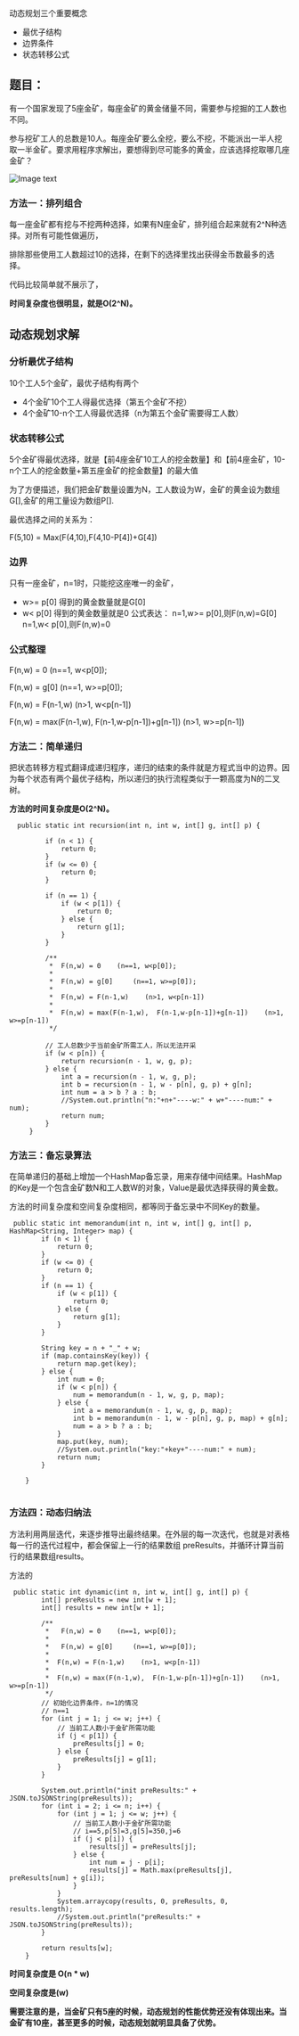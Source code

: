 动态规划三个重要概念
* 最优子结构
* 边界条件
* 状态转移公式

## 题目：

有一个国家发现了5座金矿，每座金矿的黄金储量不同，需要参与挖掘的工人数也不同。

参与挖矿工人的总数是10人。每座金矿要么全挖，要么不挖，不能派出一半人挖取一半金矿。要求用程序求解出，要想得到尽可能多的黄金，应该选择挖取哪几座金矿？

![Image text](img/1587531013.jpg)

### 方法一：排列组合

每一座金矿都有挖与不挖两种选择，如果有N座金矿，排列组合起来就有2^N种选择。对所有可能性做遍历，

排除那些使用工人数超过10的选择，在剩下的选择里找出获得金币数最多的选择。

代码比较简单就不展示了，

**时间复杂度也很明显，就是O(2^N)。**

## 动态规划求解

### 分析最优子结构

10个工人5个金矿，最优子结构有两个
* 4个金矿10个工人得最优选择（第五个金矿不挖）
* 4个金矿10-n个工人得最优选择（n为第五个金矿需要得工人数）

### 状态转移公式

5个金矿得最优选择，就是【前4座金矿10工人的挖金数量】和【前4座金矿，10-n个工人的挖金数量+第五座金矿的挖金数量】的最大值

为了方便描述，我们把金矿数量设置为N，工人数设为W，金矿的黄金设为数组G[],金矿的用工量设为数组P[].

最优选择之间的关系为：

F(5,10) = Max(F(4,10),F(4,10-P[4])+G[4])

### 边界

只有一座金矿，n=1时，只能挖这座唯一的金矿，
 * w>= p[0] 得到的黄金数量就是G[0]
 * w<  p[0] 得到的黄金数量就是0
 公式表达： 
 n=1,w>= p[0],则F(n,w)=G[0]
 n=1,w<  p[0],则F(n,w)=0
 
 ### 公式整理
 
 F(n,w) = 0    (n==1, w<p[0]);
 
 F(n,w) = g[0]     (n==1, w>=p[0]);
 
 F(n,w) = F(n-1,w)    (n>1, w<p[n-1])  
 
 F(n,w) = max(F(n-1,w),  F(n-1,w-p[n-1])+g[n-1])    (n>1, w>=p[n-1])
 
 ### 方法二：简单递归
 
 把状态转移方程式翻译成递归程序，递归的结束的条件就是方程式当中的边界。因为每个状态有两个最优子结构，所以递归的执行流程类似于一颗高度为N的二叉树。
 
 **方法的时间复杂度是O(2^N)。**
 ```
   public static int recursion(int n, int w, int[] g, int[] p) {
  
          if (n < 1) {
              return 0;
          }
          if (w <= 0) {
              return 0;
          }
  
          if (n == 1) {
              if (w < p[1]) {
                  return 0;
              } else {
                  return g[1];
              }
          }
  
          /**
           *  F(n,w) = 0    (n==1, w<p[0]);
           *
           *  F(n,w) = g[0]     (n==1, w>=p[0]);
           *
           *  F(n,w) = F(n-1,w)    (n>1, w<p[n-1])
           *
           *  F(n,w) = max(F(n-1,w),  F(n-1,w-p[n-1])+g[n-1])    (n>1, w>=p[n-1])
           */
  
          // 工人总数少于当前金矿所需工人，所以无法开采
          if (w < p[n]) {
              return recursion(n - 1, w, g, p);
          } else {
              int a = recursion(n - 1, w, g, p);
              int b = recursion(n - 1, w - p[n], g, p) + g[n];
              int num = a > b ? a : b;
              //System.out.println("n:"+n+"----w:" + w+"----num:" + num);
              return num;
          }
      }
``` 

### 方法三：备忘录算法

在简单递归的基础上增加一个HashMap备忘录，用来存储中间结果。HashMap的Key是一个包含金矿数N和工人数W的对象，Value是最优选择获得的黄金数。

方法的时间复杂度和空间复杂度相同，都等同于备忘录中不同Key的数量。
``` 
 public static int memorandum(int n, int w, int[] g, int[] p, HashMap<String, Integer> map) {
        if (n < 1) {
            return 0;
        }
        if (w <= 0) {
            return 0;
        }
        if (n == 1) {
            if (w < p[1]) {
                return 0;
            } else {
                return g[1];
            }
        }

        String key = n + "_" + w;
        if (map.containsKey(key)) {
            return map.get(key);
        } else {
            int num = 0;
            if (w < p[n]) {
                num = memorandum(n - 1, w, g, p, map);
            } else {
                int a = memorandum(n - 1, w, g, p, map);
                int b = memorandum(n - 1, w - p[n], g, p, map) + g[n];
                num = a > b ? a : b;
            }
            map.put(key, num);
            //System.out.println("key:"+key+"----num:" + num);
            return num;
        }

    }
    
``` 
### 方法四：动态归纳法

方法利用两层迭代，来逐步推导出最终结果。在外层的每一次迭代，也就是对表格每一行的迭代过程中，都会保留上一行的结果数组 preResults，并循环计算当前行的结果数组results。

方法的
```
 public static int dynamic(int n, int w, int[] g, int[] p) {
        int[] preResults = new int[w + 1];
        int[] results = new int[w + 1];

        /**
         *   F(n,w) = 0    (n==1, w<p[0]);
         *
         *   F(n,w) = g[0]     (n==1, w>=p[0]);
         *
         *  F(n,w) = F(n-1,w)    (n>1, w<p[n-1])
         *
         *  F(n,w) = max(F(n-1,w),  F(n-1,w-p[n-1])+g[n-1])    (n>1, w>=p[n-1])
         */
        // 初始化边界条件，n=1的情况
        // n==1
        for (int j = 1; j <= w; j++) {
            // 当前工人数小于金矿所需功能
            if (j < p[1]) {
                preResults[j] = 0;
            } else {
                preResults[j] = g[1];
            }
        }

        System.out.println("init preResults:" + JSON.toJSONString(preResults));
        for (int i = 2; i <= n; i++) {
            for (int j = 1; j <= w; j++) {
                // 当前工人数小于金矿所需功能
                // i==5,p[5]=3,g[5]=350,j=6
                if (j < p[i]) {
                    results[j] = preResults[j];
                } else {
                    int num = j - p[i];
                    results[j] = Math.max(preResults[j], preResults[num] + g[i]);
                }
            }
            System.arraycopy(results, 0, preResults, 0, results.length);
            //System.out.println("preResults:" + JSON.toJSONString(preResults));
        }

        return results[w];
    }
```
**时间复杂度是 O(n * w)**

**空间复杂度是(w)**

**需要注意的是，当金矿只有5座的时候，动态规划的性能优势还没有体现出来。当金矿有10座，甚至更多的时候，动态规划就明显具备了优势。**


